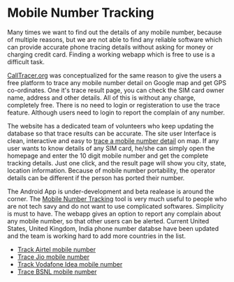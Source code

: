 # Mobile Number Tracking

Many times we want to find out the details of any mobile number, because of multiple reasons, but we are not able to find any reliable software which can provide accurate phone tracing details without asking for money or charging credit card. Finding a working webapp which is free to use is a difficult task.

[CallTracer.org](https://CallTracer.org/) was conceptualized for the same reason to give the users a free platform to trace any mobile number detail on Google map and get GPS co-ordinates. One it's trace result page, you can check the SIM card owner name, address and other details. All of this is without any charge, completely free. There is no need to login or registeration to use the trace feature. Although users need to login to report the complain of any number.

The website has a dedicated team of volunteers who keep updating the database so that trace results can be accurate. The site user Interface is clean, interactive and easy to [trace a mobile number detail](https://CallTracer.org/) on map. If any user wants to know details of any SIM card, he/she can simply open the homepage and enter the 10 digit mobile number and get the complete tracking details. Just one click, and the result page will show you city, state, location information. Because of mobile number portability, the operator details can be different if the person has ported their number.

The Android App is under-development and beta realease is around the corner. The [Mobile Number Tracking](https://CallTracer.org/) tool is very much useful to people who are not tech savy and do not want to use complicated softwares. Simplicity is must to have. The webapp gives an option to report any complain about any mobile number, so that other users can be alerted. Current United States, United Kingdom, India phone number databse have been updated and the team is working hard to add more countries in the list.

- [Track Airtel mobile number](https://calltracer.org/airtel-mobile-tracking/)
- [Trace Jio mobile number](https://calltracer.org/jio-mobile-tracking/)
- [Track Vodafone Idea mobile number](https://calltracer.org/vodafone-idea-mobile-tracking/)
- [Trace BSNL mobile number](https://calltracer.org/bsnl-mobile-tracking/)
